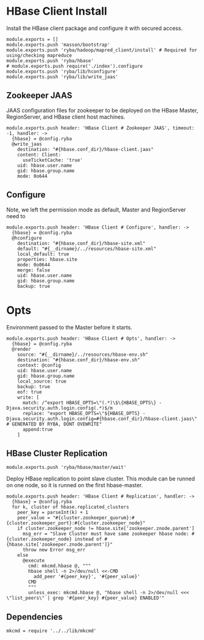 
# HBase Client Install

Install the HBase client package and configure it with secured access.

    module.exports = []
    module.exports.push 'masson/bootstrap'
    module.exports.push 'ryba/hadoop/mapred_client/install' # Required for using/checking mapreduce
    module.exports.push 'ryba/hbase'
    # module.exports.push require('./index').configure
    module.exports.push 'ryba/lib/hconfigure'
    module.exports.push 'ryba/lib/write_jaas'

## Zookeeper JAAS

JAAS configuration files for zookeeper to be deployed on the HBase Master,
RegionServer, and HBase client host machines.

    module.exports.push header: 'HBase Client # Zookeeper JAAS', timeout: -1, handler: ->
      {hbase} = @config.ryba
      @write_jaas
        destination: "#{hbase.conf_dir}/hbase-client.jaas"
        content: Client:
          useTicketCache: 'true'
        uid: hbase.user.name
        gid: hbase.group.name
        mode: 0o644

## Configure

Note, we left the permission mode as default, Master and RegionServer need to

    module.exports.push header: 'HBase Client # Configure', handler: ->
      {hbase} = @config.ryba
      @hconfigure
        destination: "#{hbase.conf_dir}/hbase-site.xml"
        default: "#{__dirname}/../resources/hbase-site.xml"
        local_default: true
        properties: hbase.site
        mode: 0o0644
        merge: false
        uid: hbase.user.name
        gid: hbase.group.name
        backup: true

# Opts

Environment passed to the Master before it starts.

    module.exports.push header: 'HBase Client # Opts', handler: ->
      {hbase} = @config.ryba
      @render
        source: "#{__dirname}/../resources/hbase-env.sh"
        destination: "#{hbase.conf_dir}/hbase-env.sh"
        context: @config
        uid: hbase.user.name
        gid: hbase.group.name
        local_source: true
        backup: true
        eof: true
        write: [
          match: /^export HBASE_OPTS=\"(.*)\$\{HBASE_OPTS\} -Djava.security.auth.login.config(.*)$/m
          replace: "export HBASE_OPTS=\"${HBASE_OPTS} -Djava.security.auth.login.config=#{hbase.conf_dir}/hbase-client.jaas\" # GENERATED BY RYBA, DONT OVEWRITE"
          append:true
        ]

## HBase Cluster Replication

    module.exports.push 'ryba/hbase/master/wait'

Deploy HBase replication to point slave cluster.
This module can be runned on one node, so it is runned on the first hbase-master.

    module.exports.push header: 'HBase Client # Replication', handler: ->
      {hbase} = @config.ryba
      for k, cluster of hbase.replicated_clusters
        peer_key = parseInt(k) + 1
        peer_value = "#{cluster.zookeeper_quorum}:#{cluster.zookeeper_port}:#{cluster.zookeeper_node}"
        if cluster.zookeeper_node != hbase.site['zookeeper.znode.parent']
          msg_err = "Slave Cluster must have same zookeeper hbase node: #{cluster.zookeeper_node} instead of #{hbase.site['zookeeper.znode.parent']}"
          throw new Error msg_err
        else
          @execute
            cmd: mkcmd.hbase @, """
            hbase shell -n 2>/dev/null <<-CMD
              add_peer '#{peer_key}', '#{peer_value}'
            CMD
            """
            unless_exec: mkcmd.hbase @, "hbase shell -n 2>/dev/null <<< \"list_peers\" | grep '#{peer_key} #{peer_value} ENABLED'"

## Dependencies

    mkcmd = require '../../lib/mkcmd'
